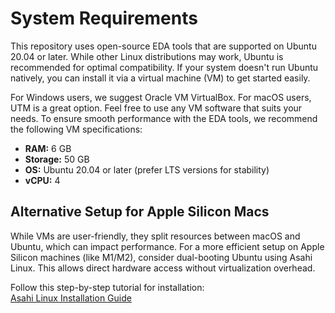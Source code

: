 # System Requirements

This repository uses open-source EDA tools that are supported on Ubuntu 20.04 or later. While other Linux distributions may work, Ubuntu is recommended for optimal compatibility. If your system doesn't run Ubuntu natively, you can install it via a virtual machine (VM) to get started easily.

For Windows users, we suggest Oracle VM VirtualBox. For macOS users, UTM is a great option. Feel free to use any VM software that suits your needs. To ensure smooth performance with the EDA tools, we recommend the following VM specifications:

- **RAM:** 6 GB
- **Storage:** 50 GB
- **OS:** Ubuntu 20.04 or later (prefer LTS versions for stability)
- **vCPU:** 4

## Alternative Setup for Apple Silicon Macs

While VMs are user-friendly, they split resources between macOS and Ubuntu, which can impact performance. For a more efficient setup on Apple Silicon machines (like M1/M2), consider dual-booting Ubuntu using Asahi Linux. This allows direct hardware access without virtualization overhead.

Follow this step-by-step tutorial for installation:  
[Asahi Linux Installation Guide](https://www.youtube.com/watch?v=60wxAi8EJow)



